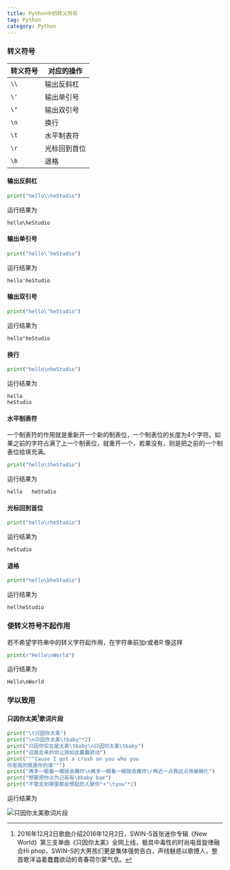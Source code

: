 ```yaml
---
title: Python中的转义符号
tag: Python
category: Python
---
```


### 转义符号
| 转义符号 | 对应的操作 |
|---|---|
| `\\` | 输出反斜杠 |
| `\'` | 输出单引号 |
| `\"` | 输出双引号 |
| `\n` | 换行 |
| `\t` | 水平制表符 |
| `\r` | 光标回到首位 |
| `\b` | 退格 |

#### 输出反斜杠
```python
print("hello\\heStudio")
```
运行结果为
```text
hello\heStudio
```

#### 输出单引号
```python
print("hello\'heStudio")
```
运行结果为
```text
hello'heStudio
```

#### 输出双引号
```python
print("hello\"heStudio")
```
运行结果为
```text
hello"heStudio
```

#### 换行
```python
print("hello\nheStudio")
```
运行结果为
```text
hello
heStudio
```

#### 水平制表符
一个制表符的作用就是重新开一个新的制表位，一个制表位的长度为4个字符。如果之前的字符占满了上一个制表位，就重开一个，若果没有，则是把之前的一个制表位给填充满。

```python
print("hello\theStudio")
```
运行结果为
```
hello   heStudio
```

#### 光标回到首位
```python
print("hello\rheStudio")
```
运行结果为
```text
heStudio
```

#### 退格
```python
print("hello\bheStudio")
```
运行结果为
```text
hellheStudio
```

### 使转义符号不起作用
若不希望字符串中的转义字符起作用，在字符串前加r或者R
像这样
```python
print(r"Hello\nWorld")
```
运行结果为
```text
Hello\nWorld
```

### 学以致用
#### 只因你太美[^1]歌词片段

[^1]:  2016年12月2日歌曲介绍2016年12月2日，SWIN-S首张迷你专辑《New World》第三支单曲《只因你太美》全网上线，极具中毒性的时尚电音旋律融合Hi phop，SWIN-S的大男孩们更是集体强势告白，声线魅惑以歌撩人，整首歌洋溢着蠢蠢欲动的青春荷尔蒙气息。

```python
print("\t只因你太美")
print("\n只因你太美\tbaby"*2)
print("只因你实在是太美\tbaby\n只因你太美\tbaby")
print("迎面走来的你让我如此蠢蠢欲动")
print("""Cause I got a crush on you who you
你是我的我是你的谁""")
print("再多一眼看一眼就会爆炸\n再多一眼看一眼就会爆炸\r再近一点靠近点快被融化")
print("想要把你占为己有有\bbaby bae")
print("不管走到哪里都会想起的人是你"+"\tyou"*2)
```
运行结果为

![只因你太美歌词片段](https://image.hestudio.net/img/2022/12/11/63959ea96002c.jpg)

<Share colorful />
